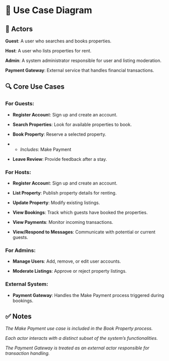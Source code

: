 # 🧾 Use Case Diagram

## 👥 Actors
**Guest**: A user who searches and books properties.

**Host**: A user who lists properties for rent.

**Admin**: A system administrator responsible for user and listing moderation.

**Payment Gateway**: External service that handles financial transactions.

## 🔍 Core Use Cases
### For Guests:
- **Register Accoun**t: Sign up and create an account.

- **Search Properties**: Look for available properties to book.

- **Book Property**: Reserve a selected property.

- - *Includes*: Make Payment

- **Leave Review**: Provide feedback after a stay.

### For Hosts:
- **Register Accoun**t: Sign up and create an account.

- **List Property**: Publish property details for renting.

- **Update Property**: Modify existing listings.

- **View Bookings**: Track which guests have booked the properties.

- **View Payments**: Monitor incoming transactions.

- **View/Respond to Messages**: Communicate with potential or current guests.

### For Admins:
- **Manage Users**: Add, remove, or edit user accounts.

- **Moderate Listings**: Approve or reject property listings.

### External System:
- **Payment Gateway**: Handles the Make Payment process triggered during bookings.

## ✅ Notes
*The Make Payment use case is included in the Book Property process.*

*Each actor interacts with a distinct subset of the system’s functionalities.*

*The Payment Gateway is treated as an external actor responsible for transaction handling.*